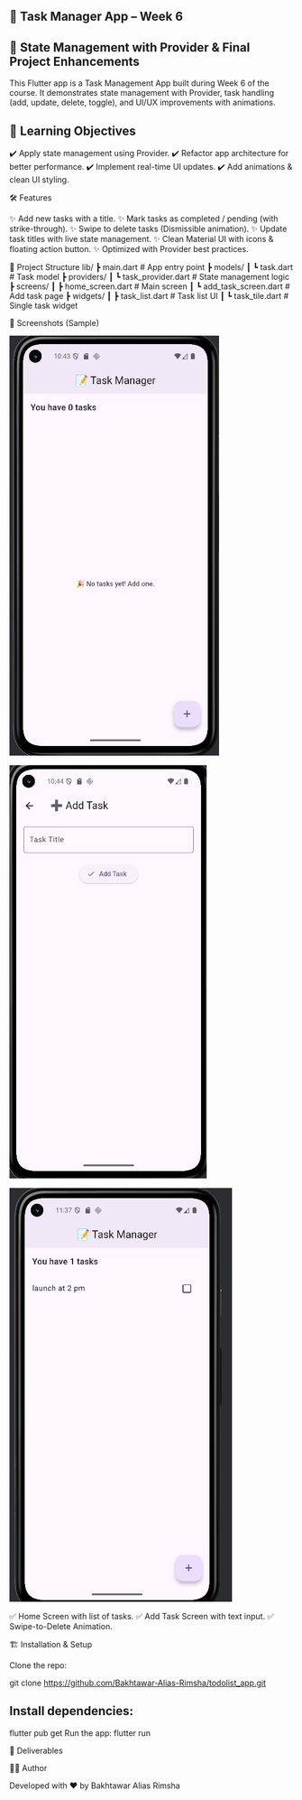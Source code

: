 ## 📝 Task Manager App – Week 6

## 🚀 State Management with Provider & Final Project Enhancements

This Flutter app is a Task Management App built during Week 6 of the course.
It demonstrates state management with Provider, task handling (add, update, delete, toggle), and UI/UX improvements with animations.

## 🎯 Learning Objectives

✔️ Apply state management using Provider.
✔️ Refactor app architecture for better performance.
✔️ Implement real-time UI updates.
✔️ Add animations & clean UI styling.

🛠️ Features

✨ Add new tasks with a title.
✨ Mark tasks as completed / pending (with strike-through).
✨ Swipe to delete tasks (Dismissible animation).
✨ Update task titles with live state management.
✨ Clean Material UI with icons & floating action button.
✨ Optimized with Provider best practices.

📂 Project Structure
lib/
┣ main.dart                # App entry point
┣ models/
┃   ┗ task.dart            # Task model
┣ providers/
┃   ┗ task_provider.dart   # State management logic
┣ screens/
┃   ┣ home_screen.dart     # Main screen
┃   ┗ add_task_screen.dart # Add task page
┣ widgets/
┃   ┣ task_list.dart       # Task list UI
┃   ┗ task_tile.dart       # Single task widget

📸 Screenshots (Sample)

![img.png](img.png)

![img_1.png](img_1.png)

![img_2.png](img_2.png)


✅ Home Screen with list of tasks.
✅ Add Task Screen with text input.
✅ Swipe-to-Delete Animation.

🏗️ Installation & Setup

Clone the repo:

git clone https://github.com/Bakhtawar-Alias-Rimsha/todolist_app.git


## Install dependencies:

flutter pub get
Run the app:
flutter run

🎥 Deliverables


👩‍💻 Author

Developed with ❤️ by Bakhtawar Alias Rimsha